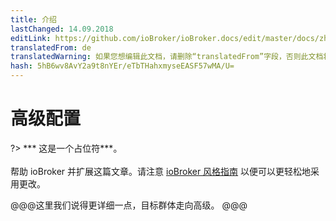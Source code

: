 ```yaml
---
title: 介绍
lastChanged: 14.09.2018
editLink: https://github.com/ioBroker/ioBroker.docs/edit/master/docs/zh-cn/config/README.md
translatedFrom: de
translatedWarning: 如果您想编辑此文档，请删除“translatedFrom”字段，否则此文档将再次自动翻译
hash: 5hB6wv8AvY2a9t8nYEr/eTbTHahxmyseEASF57wMA/U=
---
```

# 高级配置
?> *** 这是一个占位符***。<br><br>帮助 ioBroker 并扩展这篇文章。请注意 [ioBroker 风格指南](https://www.iobroker.net/#de/documentation/community/styleguidedoc.md) 以便可以更轻松地采用更改。

@@@这里我们说得更详细一点，目标群体走向高级。
@@@